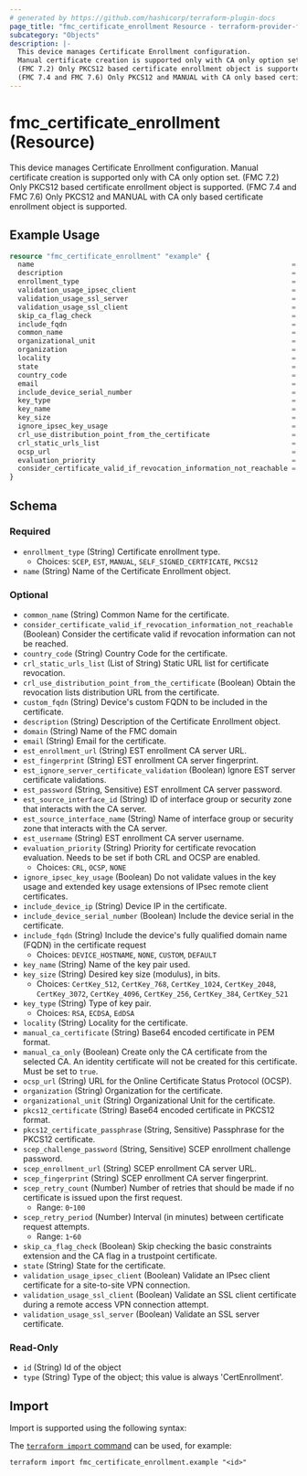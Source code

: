 ```yaml
---
# generated by https://github.com/hashicorp/terraform-plugin-docs
page_title: "fmc_certificate_enrollment Resource - terraform-provider-fmc"
subcategory: "Objects"
description: |-
  This device manages Certificate Enrollment configuration.
  Manual certificate creation is supported only with CA only option set.
  (FMC 7.2) Only PKCS12 based certificate enrollment object is supported.
  (FMC 7.4 and FMC 7.6) Only PKCS12 and MANUAL with CA only based certificate enrollment object is supported.
---
```


# fmc_certificate_enrollment (Resource)

This device manages Certificate Enrollment configuration.
 Manual certificate creation is supported only with CA only option set.
 (FMC 7.2) Only PKCS12 based certificate enrollment object is supported.
 (FMC 7.4 and FMC 7.6) Only PKCS12 and MANUAL with CA only based certificate enrollment object is supported.

## Example Usage

```terraform
resource "fmc_certificate_enrollment" "example" {
  name                                                               = "my_certificate_enrollment"
  description                                                        = "My certificate enrollment"
  enrollment_type                                                    = "SELF_SIGNED_CERTFICATE"
  validation_usage_ipsec_client                                      = true
  validation_usage_ssl_server                                        = true
  validation_usage_ssl_client                                        = true
  skip_ca_flag_check                                                 = false
  include_fqdn                                                       = "NONE"
  common_name                                                        = "ftd.example.com"
  organizational_unit                                                = "my_organizational_unit"
  organization                                                       = "my_organization"
  locality                                                           = "my_locality"
  state                                                              = "my_state"
  country_code                                                       = "PL"
  email                                                              = "me@example.com"
  include_device_serial_number                                       = true
  key_type                                                           = "RSA"
  key_name                                                           = "my_key"
  key_size                                                           = "CertKey_2048"
  ignore_ipsec_key_usage                                             = false
  crl_use_distribution_point_from_the_certificate                    = true
  crl_static_urls_list                                               = ["http://example.com/crl.pem"]
  ocsp_url                                                           = "http://example.com/ocsp"
  evaluation_priority                                                = "CRL"
  consider_certificate_valid_if_revocation_information_not_reachable = false
}
```

<!-- schema generated by tfplugindocs -->
## Schema

### Required

- `enrollment_type` (String) Certificate enrollment type.
  - Choices: `SCEP`, `EST`, `MANUAL`, `SELF_SIGNED_CERTFICATE`, `PKCS12`
- `name` (String) Name of the Certificate Enrollment object.

### Optional

- `common_name` (String) Common Name for the certificate.
- `consider_certificate_valid_if_revocation_information_not_reachable` (Boolean) Consider the certificate valid if revocation information can not be reached.
- `country_code` (String) Country Code for the certificate.
- `crl_static_urls_list` (List of String) Static URL list for certificate revocation.
- `crl_use_distribution_point_from_the_certificate` (Boolean) Obtain the revocation lists distribution URL from the certificate.
- `custom_fqdn` (String) Device's custom FQDN to be included in the certificate.
- `description` (String) Description of the Certificate Enrollment object.
- `domain` (String) Name of the FMC domain
- `email` (String) Email for the certificate.
- `est_enrollment_url` (String) EST enrollment CA server URL.
- `est_fingerprint` (String) EST enrollment CA server fingerprint.
- `est_ignore_server_certificate_validation` (Boolean) Ignore EST server certificate validations.
- `est_password` (String, Sensitive) EST enrollment CA server password.
- `est_source_interface_id` (String) ID of interface group or security zone that interacts with the CA server.
- `est_source_interface_name` (String) Name of interface group or security zone that interacts with the CA server.
- `est_username` (String) EST enrollment CA server username.
- `evaluation_priority` (String) Priority for certificate revocation evaluation. Needs to be set if both CRL and OCSP are enabled.
  - Choices: `CRL`, `OCSP`, `NONE`
- `ignore_ipsec_key_usage` (Boolean) Do not validate values in the key usage and extended key usage extensions of IPsec remote client certificates.
- `include_device_ip` (String) Device IP in the certificate.
- `include_device_serial_number` (Boolean) Include the device serial in the certificate.
- `include_fqdn` (String) Include the device's fully qualified domain name (FQDN) in the certificate request
  - Choices: `DEVICE_HOSTNAME`, `NONE`, `CUSTOM`, `DEFAULT`
- `key_name` (String) Name of the key pair used.
- `key_size` (String) Desired key size (modulus), in bits.
  - Choices: `CertKey_512`, `CertKey_768`, `CertKey_1024`, `CertKey_2048`, `CertKey_3072`, `CertKey_4096`, `CertKey_256`, `CertKey_384`, `CertKey_521`
- `key_type` (String) Type of key pair.
  - Choices: `RSA`, `ECDSA`, `EdDSA`
- `locality` (String) Locality for the certificate.
- `manual_ca_certificate` (String) Base64 encoded certificate in PEM format.
- `manual_ca_only` (Boolean) Create only the CA certificate from the selected CA. An identity certificate will not be created for this certificate. Must be set to `true`.
- `ocsp_url` (String) URL for the Online Certificate Status Protocol (OCSP).
- `organization` (String) Organization for the certificate.
- `organizational_unit` (String) Organizational Unit for the certificate.
- `pkcs12_certificate` (String) Base64 encoded certificate in PKCS12 format.
- `pkcs12_certificate_passphrase` (String, Sensitive) Passphrase for the PKCS12 certificate.
- `scep_challenge_password` (String, Sensitive) SCEP enrollment challenge password.
- `scep_enrollment_url` (String) SCEP enrollment CA server URL.
- `scep_fingerprint` (String) SCEP enrollment CA server fingerprint.
- `scep_retry_count` (Number) Number of retries that should be made if no certificate is issued upon the first request.
  - Range: `0`-`100`
- `scep_retry_period` (Number) Interval (in minutes) between certificate request attempts.
  - Range: `1`-`60`
- `skip_ca_flag_check` (Boolean) Skip checking the basic constraints extension and the CA flag in a trustpoint certificate.
- `state` (String) State for the certificate.
- `validation_usage_ipsec_client` (Boolean) Validate an IPsec client certificate for a site-to-site VPN connection.
- `validation_usage_ssl_client` (Boolean) Validate an SSL client certificate during a remote access VPN connection attempt.
- `validation_usage_ssl_server` (Boolean) Validate an SSL server certificate.

### Read-Only

- `id` (String) Id of the object
- `type` (String) Type of the object; this value is always 'CertEnrollment'.

## Import

Import is supported using the following syntax:

The [`terraform import` command](https://developer.hashicorp.com/terraform/cli/commands/import) can be used, for example:

```shell
terraform import fmc_certificate_enrollment.example "<id>"
```
